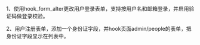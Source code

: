 1、使用hook_form_alter更改用户登录表单，支持按用户名和邮箱登录，并启用验证码做登录校验。

2、用户注册表单，添加一个身份证字段，并hook页面admin/people的表单，把身份证字段显示在列表中。

